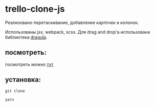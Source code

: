 # trello-clone-js

Реализовано перетаскивание, добавление карточек и колонок.

Использованы jsx, webpack, scss. Для drag and drop'а использована библиотека [dragula](https://github.com/bevacqua/dragula).

## посмотреть:
посмотреть можно [тут](https://areyousure92.github.io/trello-clone-js/)

## установка:
`git clone`

`yarn`

